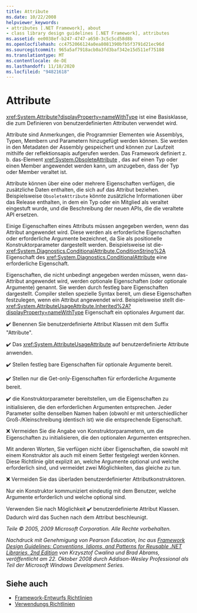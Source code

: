 ```yaml
---
title: Attribute
ms.date: 10/22/2008
helpviewer_keywords:
- attributes [.NET Framework], about
- class library design guidelines [.NET Framework], attributes
ms.assetid: ee0038ef-b247-4747-a650-3c5c5cd58d8b
ms.openlocfilehash: cc4752066124a0ea8081390bfb5f3791d21ec96d
ms.sourcegitcommit: 965a5af7918acb0a3fd3baf342e15d511ef75188
ms.translationtype: MT
ms.contentlocale: de-DE
ms.lasthandoff: 11/18/2020
ms.locfileid: "94821618"
---
```

# <a name="attributes"></a>Attribute
<xref:System.Attribute?displayProperty=nameWithType> ist eine Basisklasse, die zum Definieren von benutzerdefinierten Attributen verwendet wird.

 Attribute sind Anmerkungen, die Programmier Elementen wie Assemblys, Typen, Membern und Parametern hinzugefügt werden können. Sie werden in den Metadaten der Assembly gespeichert und können zur Laufzeit mithilfe der reflektionsapis aufgerufen werden. Das Framework definiert z. b. das-Element <xref:System.ObsoleteAttribute> , das auf einen Typ oder einen Member angewendet werden kann, um anzugeben, dass der Typ oder Member veraltet ist.

 Attribute können über eine oder mehrere Eigenschaften verfügen, die zusätzliche Daten enthalten, die sich auf das Attribut beziehen. Beispielsweise `ObsoleteAttribute` könnte zusätzliche Informationen über das Release enthalten, in dem ein Typ oder ein Mitglied als veraltet eingestuft wurde, und die Beschreibung der neuen APIs, die die veraltete API ersetzen.

 Einige Eigenschaften eines Attributs müssen angegeben werden, wenn das Attribut angewendet wird. Diese werden als erforderliche Eigenschaften oder erforderliche Argumente bezeichnet, da Sie als positionelle Konstruktorparameter dargestellt werden. Beispielsweise ist die- <xref:System.Diagnostics.ConditionalAttribute.ConditionString%2A> Eigenschaft des <xref:System.Diagnostics.ConditionalAttribute> eine erforderliche Eigenschaft.

 Eigenschaften, die nicht unbedingt angegeben werden müssen, wenn das-Attribut angewendet wird, werden optionale Eigenschaften (oder optionale Argumente) genannt. Sie werden durch festleg bare Eigenschaften dargestellt. Compiler stellen spezielle Syntax bereit, um diese Eigenschaften festzulegen, wenn ein Attribut angewendet wird. Beispielsweise stellt die- <xref:System.AttributeUsageAttribute.Inherited%2A?displayProperty=nameWithType> Eigenschaft ein optionales Argument dar.

 ✔️ Benennen Sie benutzerdefinierte Attribut Klassen mit dem Suffix "Attribute".

 ✔️ Das <xref:System.AttributeUsageAttribute> auf benutzerdefinierte Attribute anwenden.

 ✔️ Stellen festleg bare Eigenschaften für optionale Argumente bereit.

 ✔️ Stellen nur die Get-only-Eigenschaften für erforderliche Argumente bereit.

 ✔️ die Konstruktorparameter bereitstellen, um die Eigenschaften zu initialisieren, die den erforderlichen Argumenten entsprechen. Jeder Parameter sollte denselben Namen haben (obwohl er mit unterschiedlicher Groß-/Kleinschreibung identisch ist) wie die entsprechende Eigenschaft.

 ❌ Vermeiden Sie die Angabe von Konstruktorparametern, um die Eigenschaften zu initialisieren, die den optionalen Argumenten entsprechen.

 Mit anderen Worten, Sie verfügen nicht über Eigenschaften, die sowohl mit einem Konstruktor als auch mit einem Setter festgelegt werden können. Diese Richtlinie gibt explizit an, welche Argumente optional und welche erforderlich sind, und vermeidet zwei Möglichkeiten, das gleiche zu tun.

 ❌ Vermeiden Sie das überladen benutzerdefinierter Attributkonstruktoren.

 Nur ein Konstruktor kommuniziert eindeutig mit dem Benutzer, welche Argumente erforderlich und welche optional sind.

 Verwenden Sie nach Möglichkeit ✔️ benutzerdefinierte Attribut Klassen. Dadurch wird das Suchen nach dem Attribut beschleunigt.

 *Teile &copy; 2005, 2009 Microsoft Corporation. Alle Rechte vorbehalten.*

 *Nachdruck mit Genehmigung von Pearson Education, Inc aus [Framework Design Guidelines: Conventions, Idioms, and Patterns for Reusable .NET Libraries, 2nd Edition](https://www.informit.com/store/framework-design-guidelines-conventions-idioms-and-9780321545619) von Krzysztof Cwalina und Brad Abrams, veröffentlicht am 22. Oktober 2008 durch Addison-Wesley Professional als Teil der Microsoft Windows Development Series.*

## <a name="see-also"></a>Siehe auch

- [Framework-Entwurfs Richtlinien](index.md)
- [Verwendungs Richtlinien](usage-guidelines.md)
